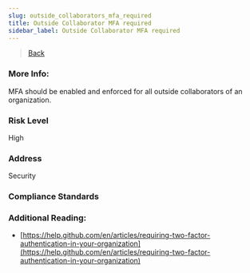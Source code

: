```yaml
---
slug: outside_collaborators_mfa_required
title: Outside Collaborator MFA required
sidebar_label: Outside Collaborator MFA required
---
```

> [Back](../../ghiam)

### More Info:
MFA should be enabled and enforced for all outside collaborators of an organization.

### Risk Level
High

### Address
Security

### Compliance Standards


### Additional Reading:
- [https://help.github.com/en/articles/requiring-two-factor-authentication-in-your-organization](https://help.github.com/en/articles/requiring-two-factor-authentication-in-your-organization) 
